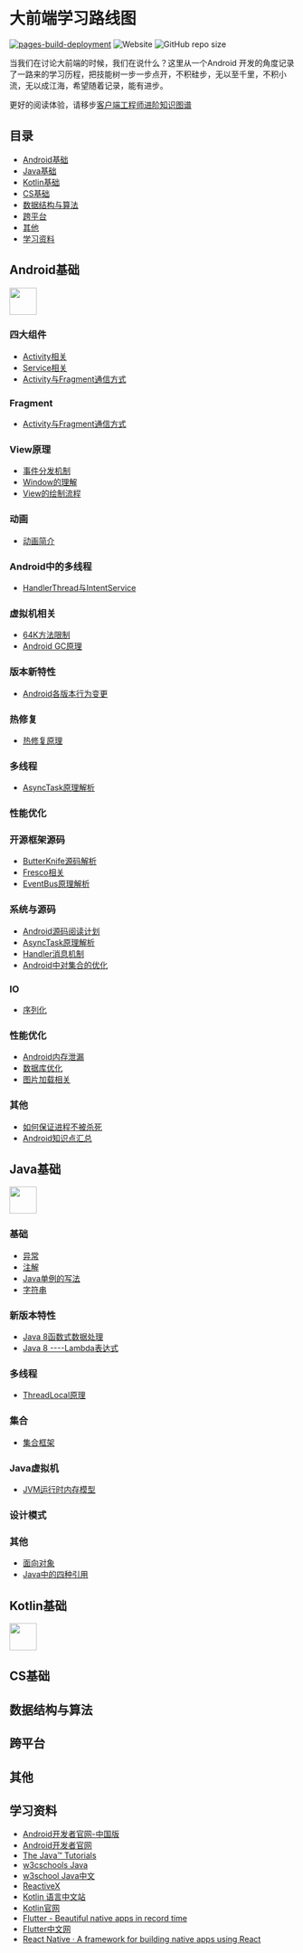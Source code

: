 # 大前端学习路线图

[![pages-build-deployment](https://github.com/ivanjlee/frontend-roadmap/actions/workflows/pages/pages-build-deployment/badge.svg)](https://github.com/ivanjlee/frontend-roadmap/actions/workflows/pages/pages-build-deployment)  ![Website](https://img.shields.io/website?url=https%3A%2F%2Fivanjlee.github.io%2Ffrontend-roadmap)  ![GitHub repo size](https://img.shields.io/github/repo-size/ivanjlee/frontend-roadmap)

当我们在讨论大前端的时候，我们在说什么？这里从一个Android
开发的角度记录了一路来的学习历程，把技能树一步一步点开，不积硅步，无以至千里，不积小流，无以成江海，希望随着记录，能有进步。

更好的阅读体验，请移步[客户端工程师进阶知识图谱](https://ivanjlee.github.io/frontend-roadmap/)

## 目录

 * [Android基础](#Android基础)
 * [Java基础](#Java基础)
 * [Kotlin基础](#Kotlin基础)
 * [CS基础](#CS基础)
 * [数据结构与算法](#数据结构与算法)
 * [跨平台](#跨平台)
 * [其他](#其他)
 * [学习资料](#学习资料)

## Android基础

<img src="./assets/ic-android.png" width="48px"/> 

### 四大组件

- [Activity相关](./docs/Android/activity.md)
- [Service相关](./docs/Android/service.md)
- [Activity与Fragment通信方式](./docs/Android/Activity%E4%B8%8EFragment%E9%80%9A%E4%BF%A1%E6%96%B9%E5%BC%8F.md)

### Fragment

- [Activity与Fragment通信方式](./docs/Android/Activity%E4%B8%8EFragment%E9%80%9A%E4%BF%A1%E6%96%B9%E5%BC%8F.md)

### View原理

- [事件分发机制](./docs/Android/%E4%BA%8B%E4%BB%B6%E5%88%86%E5%8F%91%E6%9C%BA%E5%88%B6.md)
- [Window的理解](./docs/Android/Window%E7%9A%84%E7%90%86%E8%A7%A3.md)
- [View的绘制流程](./docs/Android/View%E7%9A%84%E7%BB%98%E5%88%B6%E6%B5%81%E7%A8%8B.md)

### 动画

- [动画简介](./docs/Android/%E5%8A%A8%E7%94%BB%E7%AE%80%E4%BB%8B.md)

### Android中的多线程

- [HandlerThread与IntentService](./docs/Android/HandlerThread%E4%B8%8EIntentService.md)

### 虚拟机相关

- [64K方法限制](./docs/Android/64K%E6%96%B9%E6%B3%95%E9%99%90%E5%88%B6.md)
- [Android GC原理](./docs/Android/Android%20GC%E5%8E%9F%E7%90%86.md)

### 版本新特性

- [Android各版本行为变更](./docs/Android/Android%E5%90%84%E7%89%88%E6%9C%AC%E8%A1%8C%E4%B8%BA%E5%8F%98%E6%9B%B4.md)

### 热修复

- [热修复原理](./docs/Android/%E7%83%AD%E4%BF%AE%E5%A4%8D%E5%8E%9F%E7%90%86.md)

### 多线程

- [AsyncTask原理解析](./docs/Android/AsyncTask%E5%8E%9F%E7%90%86%E8%A7%A3%E6%9E%90.md)

### 性能优化

### 开源框架源码

- [ButterKnife源码解析](./docs/Android/ButterKnife%E6%BA%90%E7%A0%81%E8%A7%A3%E6%9E%90.md)
- [Fresco相关](./docs/Android/Fresco%E7%9B%B8%E5%85%B3.md)
- [EventBus原理解析](./docs/Android/EventBus%E5%8E%9F%E7%90%86%E8%A7%A3%E6%9E%90.md)

### 系统与源码

- [Android源码阅读计划](./docs/Android/Framework/Android%E6%BA%90%E7%A0%81%E9%98%85%E8%AF%BB%E8%AE%A1%E5%88%92.md)
- [AsyncTask原理解析](./docs/Android/AsyncTask%E5%8E%9F%E7%90%86%E8%A7%A3%E6%9E%90.md)
- [Handler消息机制](./docs/Android/Handler%E6%B6%88%E6%81%AF%E6%9C%BA%E5%88%B6.md)
- [Android中对集合的优化](./docs/Android/Android%E4%B8%AD%E5%AF%B9%E9%9B%86%E5%90%88%E7%9A%84%E4%BC%98%E5%8C%96.md)

### IO

- [序列化](./docs/Android/%E5%BA%8F%E5%88%97%E5%8C%96.md)

### 性能优化

- [Android内存泄漏](./docs/Android/Android%E5%86%85%E5%AD%98%E6%B3%84%E6%BC%8F.md)
- [数据库优化](./docs/Android/%E6%95%B0%E6%8D%AE%E5%BA%93%E4%BC%98%E5%8C%96.md)
- [图片加载相关](./docs/Android/%E5%9B%BE%E7%89%87%E5%8A%A0%E8%BD%BD%E7%9B%B8%E5%85%B3.md)

### 其他
- [如何保证进程不被杀死](./docs/Android/%E5%A6%82%E4%BD%95%E4%BF%9D%E8%AF%81%E8%BF%9B%E7%A8%8B%E4%B8%8D%E8%A2%AB%E6%9D%80%E6%AD%BB.md)
- [Android知识点汇总](./docs/Android/Android%E7%9F%A5%E8%AF%86%E7%82%B9%E6%B1%87%E6%80%BB.md)

## Java基础

<img src="./assets/ic-java.png" width="48px"/> 


### 基础

- [异常](./docs/Java/%E5%BC%82%E5%B8%B8.md)
- [注解](./docs/Java/%E6%B3%A8%E8%A7%A3.md)
- [Java单例的写法](./docs/Java/Java%E5%8D%95%E4%BE%8B%E7%9A%84%E5%86%99%E6%B3%95.md)
- [字符串](./docs/Java/%E5%AD%97%E7%AC%A6%E4%B8%B2.md)

### 新版本特性

- [Java 8函数式数据处理](./docs/Java/Java%208%E5%87%BD%E6%95%B0%E5%BC%8F%E6%95%B0%E6%8D%AE%E5%A4%84%E7%90%86.md)
- [Java 8 ----Lambda表达式](./docs/Java/Java%208%20----Lambda%E8%A1%A8%E8%BE%BE%E5%BC%8F.md)

### 多线程

- [ThreadLocal原理](./docs/Java/ThreadLocal%E5%8E%9F%E7%90%86.md)

### 集合

- [集合框架](./docs/Java/%E9%9B%86%E5%90%88%E6%A1%86%E6%9E%B6.md)

### Java虚拟机

- [JVM运行时内存模型](./docs/Java/JVM%E8%BF%90%E8%A1%8C%E6%97%B6%E5%86%85%E5%AD%98%E6%A8%A1%E5%9E%8B.md)


### 设计模式

### 其他

- [面向对象](./docs/Java/%E9%9D%A2%E5%90%91%E5%AF%B9%E8%B1%A1.md)
- [Java中的四种引用](./docs/Java/Java%E4%B8%AD%E7%9A%84%E5%9B%9B%E7%A7%8D%E5%BC%95%E7%94%A8.md)

## Kotlin基础

<img src="./assets/kotlin-logo.png" width="48px"/>

## CS基础

## 数据结构与算法

## 跨平台

## 其他

## 学习资料

- [Android开发者官网-中国版](https://developer.android.google.cn/)
- [Android开发者官网](https://developer.android.com/)
- [The Java™ Tutorials](https://docs.oracle.com/javase/tutorial/index.html)
- [w3cschools Java](https://www.w3schools.com/java)
- [w3school Java中文](https://www.w3cschool.cn/java/)
- [ReactiveX](https://reactivex.io/)
- [Kotlin 语言中文站](https://www.kotlincn.net/)
- [Kotlin官网](https://kotlinlang.org/)
- [Flutter - Beautiful native apps in record time](https://flutter.dev/)
- [Flutter中文网](https://flutterchina.club/)
- [React Native · A framework for building native apps using React](https://reactnative.dev/)
